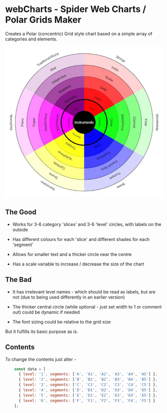 # webCharts - Spider Web Charts / Polar Grids Maker

Creates a Polar (concentric) Grid style chart based on a simple array of categories and elements.

![chart image](musicCircleExample.JPG)

## The Good

* Works for 3-6 category 'slices' and 3-6 'level' circles, with labels on the outside

* Has different colours for each 'slice' and different shades for each 'segment'

* Allows for smaller text and a thicker circle near the centre

* Has a scale variable to increase / decrease the size of the chart

## The Bad

* It has irrelevant level names - which should be read as labels, but are not (due to being used differently in an earlier version)

* The thicker central circle (while optional - just set width to 1 or comment out) could be dynamic if needed

* The font sizing could be relative to the grid size

But it fulfills its basic purpose as is.

## Contents

To change the contents just alter -

```js
    const data = [
      { level: '1', segments: ['A', 'A1', 'A2', 'A3', 'A4', 'A5'] },
      { level: '2', segments: ['B', 'B1', 'B2', 'B3', 'B4', 'B5'] },
      { level: '3', segments: ['C', 'C1', 'C2', 'C3', 'C4', 'C5'] },
      { level: '4', segments: ['D', 'D1', 'D2', 'D3', 'D4', 'D5'] },
      { level: '5', segments: ['E', 'E1', 'E2', 'E3', 'E4', 'E5'] },
      { level: '6', segments: ['F', 'F1', 'F2', 'F3', 'F4', 'F5'] }
    ];
```
